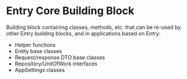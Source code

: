 # Entry Core Building Block

Building block containing classes, methods, etc. that can be re-used by other Entry building blocks, and in applications based on Entry:

- Helper functions
- Entity base classes
- Request/response DTO base classes
- Repository/UnitOfWork interfaces
- AppSettings classes